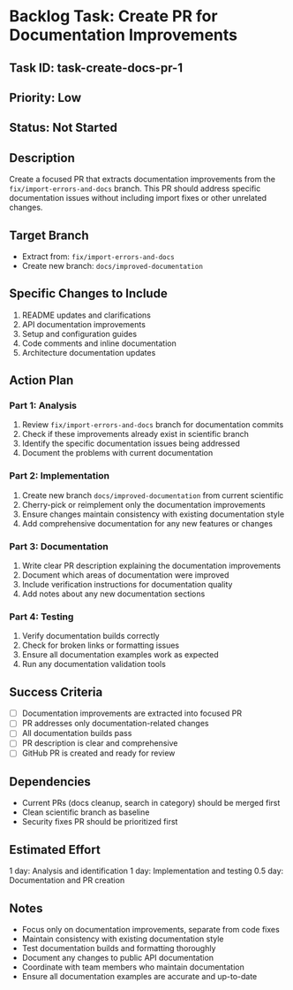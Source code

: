 # Backlog Task: Create PR for Documentation Improvements

## Task ID: task-create-docs-pr-1

## Priority: Low

## Status: Not Started

## Description
Create a focused PR that extracts documentation improvements from the `fix/import-errors-and-docs` branch. This PR should address specific documentation issues without including import fixes or other unrelated changes.

## Target Branch
- Extract from: `fix/import-errors-and-docs`
- Create new branch: `docs/improved-documentation`

## Specific Changes to Include
1. README updates and clarifications
2. API documentation improvements
3. Setup and configuration guides
4. Code comments and inline documentation
5. Architecture documentation updates

## Action Plan

### Part 1: Analysis
1. Review `fix/import-errors-and-docs` branch for documentation commits
2. Check if these improvements already exist in scientific branch
3. Identify the specific documentation issues being addressed
4. Document the problems with current documentation

### Part 2: Implementation
1. Create new branch `docs/improved-documentation` from current scientific
2. Cherry-pick or reimplement only the documentation improvements
3. Ensure changes maintain consistency with existing documentation style
4. Add comprehensive documentation for any new features or changes

### Part 3: Documentation
1. Write clear PR description explaining the documentation improvements
2. Document which areas of documentation were improved
3. Include verification instructions for documentation quality
4. Add notes about any new documentation sections

### Part 4: Testing
1. Verify documentation builds correctly
2. Check for broken links or formatting issues
3. Ensure all documentation examples work as expected
4. Run any documentation validation tools

## Success Criteria
- [ ] Documentation improvements are extracted into focused PR
- [ ] PR addresses only documentation-related changes
- [ ] All documentation builds pass
- [ ] PR description is clear and comprehensive
- [ ] GitHub PR is created and ready for review

## Dependencies
- Current PRs (docs cleanup, search in category) should be merged first
- Clean scientific branch as baseline
- Security fixes PR should be prioritized first

## Estimated Effort
1 day: Analysis and identification
1 day: Implementation and testing
0.5 day: Documentation and PR creation

## Notes
- Focus only on documentation improvements, separate from code fixes
- Maintain consistency with existing documentation style
- Test documentation builds and formatting thoroughly
- Document any changes to public API documentation
- Coordinate with team members who maintain documentation
- Ensure all documentation examples are accurate and up-to-date